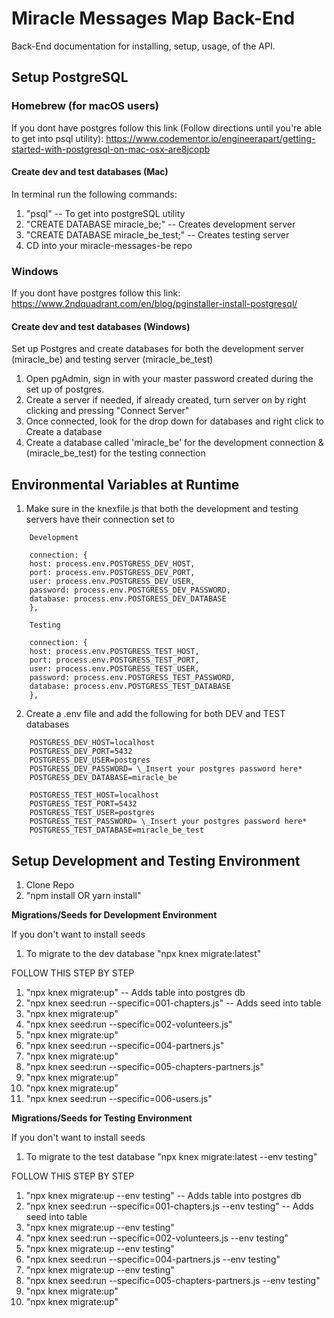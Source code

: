 # Miracle Messages Map Back-End

Back-End documentation for installing, setup, usage, of the API.

## Setup PostgreSQL

### Homebrew (for macOS users)

If you dont have postgres follow this link (Follow directions until you're able to get into psql utility): https://www.codementor.io/engineerapart/getting-started-with-postgresql-on-mac-osx-are8jcopb

#### Create dev and test databases (Mac)

In terminal run the following commands:

1. "psql" -- To get into postgreSQL utility
2. "CREATE DATABASE miracle_be;" -- Creates development server
3. "CREATE DATABASE miracle_be_test;" -- Creates testing server
4. CD into your miracle-messages-be repo

### Windows

If you dont have postgres follow this link: https://www.2ndquadrant.com/en/blog/pginstaller-install-postgresql/

#### Create dev and test databases (Windows)

Set up Postgres and create databases for both the development server (miracle_be) and testing server (miracle_be_test)

1. Open pgAdmin, sign in with your master password created during the set up of postgres.
2. Create a server if needed, if already created, turn server on by right clicking and pressing "Connect Server"
3. Once connected, look for the drop down for databases and right click to Create a database
4. Create a database called 'miracle_be' for the development connection & (miracle_be_test) for the testing connection

## Environmental Variables at Runtime

1. Make sure in the knexfile.js that both the development and testing servers have their connection set to

```
    Development

    connection: {
    host: process.env.POSTGRESS_DEV_HOST,
    port: process.env.POSTGRESS_DEV_PORT,
    user: process.env.POSTGRESS_DEV_USER,
    password: process.env.POSTGRESS_DEV_PASSWORD,
    database: process.env.POSTGRESS_DEV_DATABASE
    },
```

```
    Testing

    connection: {
    host: process.env.POSTGRESS_TEST_HOST,
    port: process.env.POSTGRESS_TEST_PORT,
    user: process.env.POSTGRESS_TEST_USER,
    password: process.env.POSTGRESS_TEST_PASSWORD,
    database: process.env.POSTGRESS_TEST_DATABASE
    },
```

2.  Create a .env file and add the following for both DEV and TEST databases

```
    POSTGRESS_DEV_HOST=localhost
    POSTGRESS_DEV_PORT=5432
    POSTGRESS_DEV_USER=postgres
    POSTGRESS_DEV_PASSWORD= \_Insert your postgres password here*
    POSTGRESS_DEV_DATABASE=miracle_be
```

```
    POSTGRESS_TEST_HOST=localhost
    POSTGRESS_TEST_PORT=5432
    POSTGRESS_TEST_USER=postgres
    POSTGRESS_TEST_PASSWORD= \_Insert your postgres password here*
    POSTGRESS_TEST_DATABASE=miracle_be_test
```

## Setup Development and Testing Environment

1. Clone Repo
2. "npm install OR yarn install"

**Migrations/Seeds for Development Environment**

If you don't want to install seeds

1. To migrate to the dev database "npx knex migrate:latest"

FOLLOW THIS STEP BY STEP

1. "npx knex migrate:up" -- Adds table into postgres db
2. "npx knex seed:run --specific=001-chapters.js" -- Adds seed into table
3. "npx knex migrate:up"
4. "npx knex seed:run --specific=002-volunteers.js"
5. "npx knex migrate:up"
6. "npx knex seed:run --specific=004-partners.js"
7. "npx knex migrate:up"
8. "npx knex seed:run --specific=005-chapters-partners.js"
9. "npx knex migrate:up"
10. "npx knex migrate:up"
11. "npx knex seed:run --specific=006-users.js"

**Migrations/Seeds for Testing Environment**

If you don't want to install seeds

1. To migrate to the test database "npx knex migrate:latest --env testing"

FOLLOW THIS STEP BY STEP

1. "npx knex migrate:up --env testing" -- Adds table into postgres db
2. "npx knex seed:run --specific=001-chapters.js --env testing" -- Adds seed into table
3. "npx knex migrate:up --env testing"
4. "npx knex seed:run --specific=002-volunteers.js --env testing"
5. "npx knex migrate:up --env testing"
6. "npx knex seed:run --specific=004-partners.js --env testing"
7. "npx knex migrate:up --env testing"
8. "npx knex seed:run --specific=005-chapters-partners.js --env testing"
9. "npx knex migrate:up"
10. "npx knex migrate:up"
